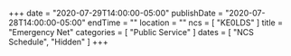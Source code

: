 +++
date = "2020-07-29T14:00:00-05:00"
publishDate = "2020-07-28T14:00:00-05:00"
endTime = ""
location = ""
ncs = [ "KE0LDS" ]
title = "Emergency Net"
categories = [ "Public Service" ]
dates = [ "NCS Schedule", "Hidden" ]
+++
